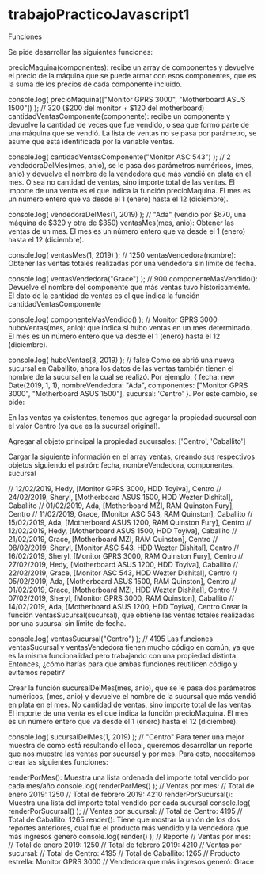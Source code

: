 # trabajoPracticoJavascript1
Funciones

Se pide desarrollar las siguientes funciones:

precioMaquina(componentes): recibe un array de componentes y devuelve el precio de la máquina que se puede armar con esos componentes, que es la suma de los precios de cada componente incluido.

console.log( precioMaquina(["Monitor GPRS 3000", "Motherboard ASUS 1500"]) ); // 320 ($200 del monitor + $120 del motherboard)
cantidadVentasComponente(componente): recibe un componente y devuelve la cantidad de veces que fue vendido, o sea que formó parte de una máquina que se vendió. La lista de ventas no se pasa por parámetro, se asume que está identificada por la variable ventas.

console.log( cantidadVentasComponente("Monitor ASC 543") ); // 2
vendedoraDelMes(mes, anio), se le pasa dos parámetros numéricos, (mes, anio) y devuelve el nombre de la vendedora que más vendió en plata en el mes. O sea no cantidad de ventas, sino importe total de las ventas. El importe de una venta es el que indica la función precioMaquina. El mes es un número entero que va desde el 1 (enero) hasta el 12 (diciembre).

console.log( vendedoraDelMes(1, 2019) ); // "Ada" (vendio por $670, una máquina de $320 y otra de $350)
ventasMes(mes, anio): Obtener las ventas de un mes. El mes es un número entero que va desde el 1 (enero) hasta el 12 (diciembre).

console.log( ventasMes(1, 2019) ); // 1250
ventasVendedora(nombre): Obtener las ventas totales realizadas por una vendedora sin límite de fecha.

console.log( ventasVendedora("Grace") ); // 900
componenteMasVendido(): Devuelve el nombre del componente que más ventas tuvo historicamente. El dato de la cantidad de ventas es el que indica la función cantidadVentasComponente

console.log( componenteMasVendido() ); // Monitor GPRS 3000
huboVentas(mes, anio): que indica si hubo ventas en un mes determinado. El mes es un número entero que va desde el 1 (enero) hasta el 12 (diciembre).

console.log( huboVentas(3, 2019) ); // false
Como se abrió una nueva sucursal en Caballito, ahora los datos de las ventas también tienen el nombre de la sucursal en la cual se realizó. Por ejemplo: { fecha: new Date(2019, 1, 1), nombreVendedora: "Ada", componentes: ["Monitor GPRS 3000", "Motherboard ASUS 1500"], sucursal: 'Centro' }. Por este cambio, se pide:

En las ventas ya existentes, tenemos que agregar la propiedad sucursal con el valor Centro (ya que es la sucursal original).

Agregar al objeto principal la propiedad sucursales: ['Centro', 'Caballito']

Cargar la siguiente información en el array ventas, creando sus respectivos objetos siguiendo el patrón: fecha, nombreVendedora, componentes, sucursal

// 12/02/2019, Hedy, [Monitor GPRS 3000, HDD Toyiva], Centro
// 24/02/2019, Sheryl, [Motherboard ASUS 1500, HDD Wezter Dishital], Caballito
// 01/02/2019, Ada, [Motherboard MZI, RAM Quinston Fury], Centro
// 11/02/2019, Grace, [Monitor ASC 543, RAM Quinston], Caballito
// 15/02/2019, Ada, [Motherboard ASUS 1200, RAM Quinston Fury], Centro
// 12/02/2019, Hedy, [Motherboard ASUS 1500, HDD Toyiva], Caballito
// 21/02/2019, Grace, [Motherboard MZI, RAM Quinston], Centro
// 08/02/2019, Sheryl, [Monitor ASC 543, HDD Wezter Dishital], Centro
// 16/02/2019, Sheryl, [Monitor GPRS 3000, RAM Quinston Fury], Centro
// 27/02/2019, Hedy, [Motherboard ASUS 1200, HDD Toyiva], Caballito
// 22/02/2019, Grace, [Monitor ASC 543, HDD Wezter Dishital], Centro
// 05/02/2019, Ada, [Motherboard ASUS 1500, RAM Quinston], Centro
// 01/02/2019, Grace, [Motherboard MZI, HDD Wezter Dishital], Centro
// 07/02/2019, Sheryl, [Monitor GPRS 3000, RAM Quinston], Caballito
// 14/02/2019, Ada, [Motherboard ASUS 1200, HDD Toyiva], Centro
Crear la función ventasSucursal(sucursal), que obtiene las ventas totales realizadas por una sucursal sin límite de fecha.

console.log( ventasSucursal("Centro") ); // 4195
Las funciones ventasSucursal y ventasVendedora tienen mucho código en común, ya que es la misma funcionalidad pero trabajando con una propiedad distinta. Entonces, ¿cómo harías para que ambas funciones reutilicen código y evitemos repetir?

Crear la función sucursalDelMes(mes, anio), que se le pasa dos parámetros numéricos, (mes, anio) y devuelve el nombre de la sucursal que más vendió en plata en el mes. No cantidad de ventas, sino importe total de las ventas. El importe de una venta es el que indica la función precioMaquina. El mes es un número entero que va desde el 1 (enero) hasta el 12 (diciembre).

console.log( sucursalDelMes(1, 2019) ); // "Centro"
Para tener una mejor muestra de como está resultando el local, queremos desarrollar un reporte que nos muestre las ventas por sucursal y por mes. Para esto, necesitamos crear las siguientes funciones:

renderPorMes(): Muestra una lista ordenada del importe total vendido por cada mes/año
console.log( renderPorMes() );
// Ventas por mes:
//   Total de enero 2019: 1250
//   Total de febrero 2019: 4210
renderPorSucursal(): Muestra una lista del importe total vendido por cada sucursal
console.log( renderPorSucursal() );
// Ventas por sucursal:
//   Total de Centro: 4195
//   Total de Caballito: 1265
render(): Tiene que mostrar la unión de los dos reportes anteriores, cual fue el producto más vendido y la vendedora que más ingresos generó
console.log( render() );
// Reporte
// Ventas por mes:
//   Total de enero 2019: 1250
//   Total de febrero 2019: 4210
// Ventas por sucursal:
//   Total de Centro: 4195
//   Total de Caballito: 1265
// Producto estrella: Monitor GPRS 3000
// Vendedora que más ingresos generó: Grace
